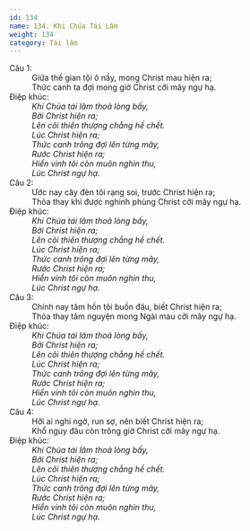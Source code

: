 ```yaml
---
id: 134
name: 134. Khi Chúa Tái Lâm
weight: 134
category: Tái lâm
---
```

<dl><dt>Câu 1:</dt><dd data-verse="1">Giữa thế gian tội ô nầy, mong Christ mau hiện ra; <br/>Thức canh ta đợi mong giờ Christ cỡi mây ngự hạ. </dd><dt>Điệp khúc:</dt><dd data-chorus="1"><em>Khi Chúa tái lâm thoả lòng bấy, <br/>Bởi Christ hiện ra; <br/>Lên cõi thiên thượng chẳng hề chết. <br/>Lúc Christ hiện ra; <br/>Thức canh trông đợi lên từng mây, <br/>Rước Christ hiện ra; <br/>Hiển vinh tôi còn muôn nghìn thu, <br/>Lúc Christ ngự hạ. </em></dd><dt>Câu 2:</dt><dd data-verse="2">Ước nay cây đèn tôi rạng soi, trước Christ hiện ra; <br/>Thỏa thay khi được nghinh phùng Christ cỡi mây ngự hạ. </dd><dt>Điệp khúc:</dt><dd data-chorus="1"><em>Khi Chúa tái lâm thoả lòng bấy, <br/>Bởi Christ hiện ra; <br/>Lên cõi thiên thượng chẳng hề chết. <br/>Lúc Christ hiện ra; <br/>Thức canh trông đợi lên từng mây, <br/>Rước Christ hiện ra; <br/>Hiển vinh tôi còn muôn nghìn thu, <br/>Lúc Christ ngự hạ. </em></dd><dt>Câu 3:</dt><dd data-verse="3">Chính nay tâm hồn tôi buồn đâu, biết Christ hiện ra; <br/>Thỏa thay tâm nguyện mong Ngài mau cỡi mây ngự hạ. </dd><dt>Điệp khúc:</dt><dd data-chorus="1"><em>Khi Chúa tái lâm thoả lòng bấy, <br/>Bởi Christ hiện ra; <br/>Lên cõi thiên thượng chẳng hề chết. <br/>Lúc Christ hiện ra; <br/>Thức canh trông đợi lên từng mây, <br/>Rước Christ hiện ra; <br/>Hiển vinh tôi còn muôn nghìn thu, <br/>Lúc Christ ngự hạ. </em></dd><dt>Câu 4:</dt><dd data-verse="4">Hỡi ai nghi ngờ, run sợ, nên biết Christ hiện ra; <br/>Khổ nguy đâu còn trông giờ Christ cỡi mây ngự hạ. </dd><dt>Điệp khúc:</dt><dd data-chorus="1"><em>Khi Chúa tái lâm thoả lòng bấy, <br/>Bởi Christ hiện ra; <br/>Lên cõi thiên thượng chẳng hề chết. <br/>Lúc Christ hiện ra; <br/>Thức canh trông đợi lên từng mây, <br/>Rước Christ hiện ra; <br/>Hiển vinh tôi còn muôn nghìn thu, <br/>Lúc Christ ngự hạ. </em></dd></dl>
